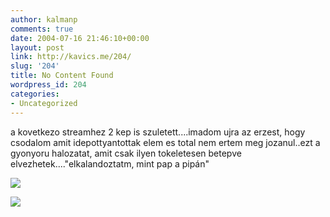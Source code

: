 ```yaml
---
author: kalmanp
comments: true
date: 2004-07-16 21:46:10+00:00
layout: post
link: http://kavics.me/204/
slug: '204'
title: No Content Found
wordpress_id: 204
categories:
- Uncategorized
---
```


a kovetkezo streamhez 2 kep is szuletett....imadom ujra az erzest, hogy csodalom amit idepottyantottak elem es total nem ertem meg jozanul..ezt a gyonyoru halozatat, amit csak ilyen tokeletesen betepve elvezhetek...."elkalandoztatm, mint pap a pipán"




![](http://kavics.freeblog.hu/Files/breathe.JPG)







![](http://kavics.freeblog.hu/Files/breathe2.JPG)



